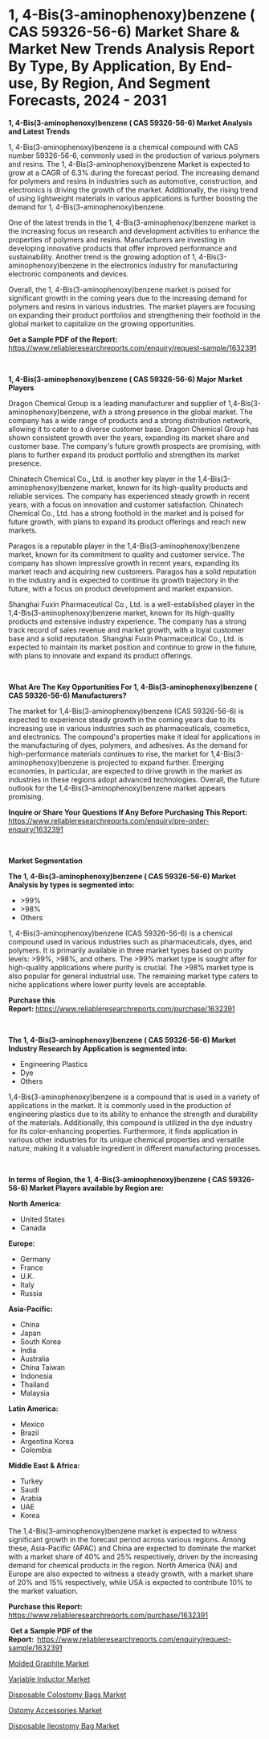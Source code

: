 <p><h1>1, 4-Bis(3-aminophenoxy)benzene ( CAS 59326-56-6) Market Share & Market New Trends Analysis Report By Type, By Application, By End-use, By Region, And Segment Forecasts, 2024 - 2031</h1></p><p><strong>1, 4-Bis(3-aminophenoxy)benzene ( CAS 59326-56-6) Market Analysis and Latest Trends</strong></p>
<p><p>1, 4-Bis(3-aminophenoxy)benzene is a chemical compound with CAS number 59326-56-6, commonly used in the production of various polymers and resins. The 1, 4-Bis(3-aminophenoxy)benzene Market is expected to grow at a CAGR of 6.3% during the forecast period. The increasing demand for polymers and resins in industries such as automotive, construction, and electronics is driving the growth of the market. Additionally, the rising trend of using lightweight materials in various applications is further boosting the demand for 1, 4-Bis(3-aminophenoxy)benzene.</p><p>One of the latest trends in the 1, 4-Bis(3-aminophenoxy)benzene market is the increasing focus on research and development activities to enhance the properties of polymers and resins. Manufacturers are investing in developing innovative products that offer improved performance and sustainability. Another trend is the growing adoption of 1, 4-Bis(3-aminophenoxy)benzene in the electronics industry for manufacturing electronic components and devices.</p><p>Overall, the 1, 4-Bis(3-aminophenoxy)benzene market is poised for significant growth in the coming years due to the increasing demand for polymers and resins in various industries. The market players are focusing on expanding their product portfolios and strengthening their foothold in the global market to capitalize on the growing opportunities.</p></p>
<p><strong>Get a Sample PDF of the Report:&nbsp;</strong> <a href="https://www.reliableresearchreports.com/enquiry/request-sample/1632391">https://www.reliableresearchreports.com/enquiry/request-sample/1632391</a></p>
<p>&nbsp;</p>
<p><strong>1, 4-Bis(3-aminophenoxy)benzene ( CAS 59326-56-6) Major Market Players</strong></p>
<p><p>Dragon Chemical Group is a leading manufacturer and supplier of 1,4-Bis(3-aminophenoxy)benzene, with a strong presence in the global market. The company has a wide range of products and a strong distribution network, allowing it to cater to a diverse customer base. Dragon Chemical Group has shown consistent growth over the years, expanding its market share and customer base. The company's future growth prospects are promising, with plans to further expand its product portfolio and strengthen its market presence.</p><p>Chinatech Chemical Co., Ltd. is another key player in the 1,4-Bis(3-aminophenoxy)benzene market, known for its high-quality products and reliable services. The company has experienced steady growth in recent years, with a focus on innovation and customer satisfaction. Chinatech Chemical Co., Ltd. has a strong foothold in the market and is poised for future growth, with plans to expand its product offerings and reach new markets.</p><p>Paragos is a reputable player in the 1,4-Bis(3-aminophenoxy)benzene market, known for its commitment to quality and customer service. The company has shown impressive growth in recent years, expanding its market reach and acquiring new customers. Paragos has a solid reputation in the industry and is expected to continue its growth trajectory in the future, with a focus on product development and market expansion.</p><p>Shanghai Fuxin Pharmaceutical Co., Ltd. is a well-established player in the 1,4-Bis(3-aminophenoxy)benzene market, known for its high-quality products and extensive industry experience. The company has a strong track record of sales revenue and market growth, with a loyal customer base and a solid reputation. Shanghai Fuxin Pharmaceutical Co., Ltd. is expected to maintain its market position and continue to grow in the future, with plans to innovate and expand its product offerings.</p></p>
<p>&nbsp;</p>
<p><strong>What Are The Key Opportunities For 1, 4-Bis(3-aminophenoxy)benzene ( CAS 59326-56-6) Manufacturers?</strong></p>
<p><p>The market for 1,4-Bis(3-aminophenoxy)benzene (CAS 59326-56-6) is expected to experience steady growth in the coming years due to its increasing use in various industries such as pharmaceuticals, cosmetics, and electronics. The compound's properties make it ideal for applications in the manufacturing of dyes, polymers, and adhesives. As the demand for high-performance materials continues to rise, the market for 1,4-Bis(3-aminophenoxy)benzene is projected to expand further. Emerging economies, in particular, are expected to drive growth in the market as industries in these regions adopt advanced technologies. Overall, the future outlook for the 1,4-Bis(3-aminophenoxy)benzene market appears promising.</p></p>
<p><strong>Inquire or Share Your Questions If Any Before Purchasing This Report:</strong> <a href="https://www.reliableresearchreports.com/enquiry/pre-order-enquiry/1632391">https://www.reliableresearchreports.com/enquiry/pre-order-enquiry/1632391</a></p>
<p>&nbsp;</p>
<p><strong>Market Segmentation</strong></p>
<p><strong>The 1, 4-Bis(3-aminophenoxy)benzene ( CAS 59326-56-6) Market Analysis by types is segmented into:</strong></p>
<p><ul><li>>99%</li><li>>98%</li><li>Others</li></ul></p>
<p><p>1, 4-Bis(3-aminophenoxy)benzene (CAS 59326-56-6) is a chemical compound used in various industries such as pharmaceuticals, dyes, and polymers. It is primarily available in three market types based on purity levels: >99%, >98%, and others. The >99% market type is sought after for high-quality applications where purity is crucial. The >98% market type is also popular for general industrial use. The remaining market type caters to niche applications where lower purity levels are acceptable.</p></p>
<p><strong>Purchase this Report:&nbsp;</strong><a href="https://www.reliableresearchreports.com/purchase/1632391">https://www.reliableresearchreports.com/purchase/1632391</a></p>
<p>&nbsp;</p>
<p><strong>The 1, 4-Bis(3-aminophenoxy)benzene ( CAS 59326-56-6) Market Industry Research by Application is segmented into:</strong></p>
<p><ul><li>Engineering Plastics</li><li>Dye</li><li>Others</li></ul></p>
<p><p>1,4-Bis(3-aminophenoxy)benzene is a compound that is used in a variety of applications in the market. It is commonly used in the production of engineering plastics due to its ability to enhance the strength and durability of the materials. Additionally, this compound is utilized in the dye industry for its color-enhancing properties. Furthermore, it finds application in various other industries for its unique chemical properties and versatile nature, making it a valuable ingredient in different manufacturing processes.</p></p>
<p>&nbsp;</p>
<p><strong>In terms of Region, the 1, 4-Bis(3-aminophenoxy)benzene ( CAS 59326-56-6) Market Players available by Region are:</strong></p>
<p>
    <p> <strong> North America: </strong>
        <ul>
            <li>United States</li>
            <li>Canada</li>
        </ul>
        </p> 
    <p> <strong> Europe: </strong>
        <ul>
            <li>Germany</li>
            <li>France</li>
            <li>U.K.</li>
            <li>Italy</li>
            <li>Russia</li>
        </ul>
        </p> 
    <p> <strong> Asia-Pacific: </strong>
        <ul>
            <li>China</li>
            <li>Japan</li>
            <li>South Korea</li>
            <li>India</li>
            <li>Australia</li>
            <li>China Taiwan</li>
            <li>Indonesia</li>
            <li>Thailand</li>
            <li>Malaysia</li>
        </ul>
        </p> 
    <p> <strong> Latin America: </strong>
        <ul>
            <li>Mexico</li>
            <li>Brazil</li>
            <li>Argentina Korea</li>
            <li>Colombia</li>
        </ul>
        </p> 
    <p> <strong> Middle East & Africa: </strong>
        <ul>
            <li>Turkey</li>
            <li>Saudi</li>
            <li>Arabia</li>
            <li>UAE</li>
            <li>Korea</li>
        </ul>
    </p>
    </p>
<p><p>The 1,4-Bis(3-aminophenoxy)benzene market is expected to witness significant growth in the forecast period across various regions. Among these, Asia-Pacific (APAC) and China are expected to dominate the market with a market share of 40% and 25% respectively, driven by the increasing demand for chemical products in the region. North America (NA) and Europe are also expected to witness a steady growth, with a market share of 20% and 15% respectively, while USA is expected to contribute 10% to the market valuation.</p></p>
<p><strong>Purchase this Report: </strong><a href="https://www.reliableresearchreports.com/purchase/1632391">https://www.reliableresearchreports.com/purchase/1632391</a></p>
<p>&nbsp;<strong>Get a Sample PDF of the Report:&nbsp;&nbsp;</strong><a href="https://www.reliableresearchreports.com/enquiry/request-sample/1632391">https://www.reliableresearchreports.com/enquiry/request-sample/1632391</a></p>
<p><strong></strong></p>
<p><p><a href="https://view.publitas.com/reportprime-1/molded-graphite-market-analysis-examines-its-scope-on-growth-opportunities-and-forecasted-trends-spanning-from-2024-to-2031/">Molded Graphite Market</a></p><p><a href="https://view.publitas.com/reportprime-1/variable-inductor-market-insights-market-players-and-forecast-till-2031/">Variable Inductor Market</a></p><p><a href="https://forested-sushi-9b0.notion.site/Disposable-Colostomy-Bags-Market-Size-2024-2031-Global-Industrial-Analysis-Key-Geographical-Regio-c5c026ded1da42c5b6620673b0676974">Disposable Colostomy Bags Market</a></p><p><a href="https://summer-dogwood-3e9.notion.site/Ostomy-Accessories-Market-Dynamics-2024-2031-Also-about-Its-Market-Trends-Projections-and-Opportu-cc96168ed6774c2f8fdd5c73da94abbd">Ostomy Accessories Market</a></p><p><a href="https://lydian-appliance-61d.notion.site/Disposable-Ileostomy-Bag-Market-Size-Share-Trends-Analysis-Report-By-Material-By-Type-By-End-us-ac07488db46e4a9c8c62c4c01dda41df">Disposable Ileostomy Bag Market</a></p></p>